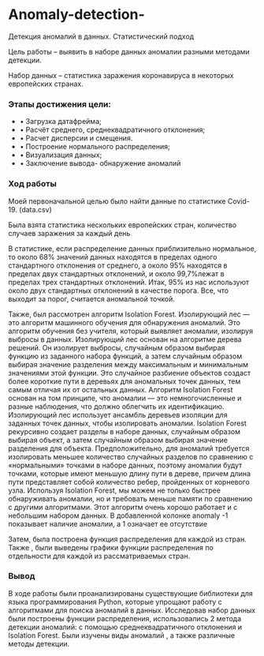 # Anomaly-detection-
Детекция аномалий в данных. Статистический подход
<p>Цель работы – выявить в наборе данных аномалии разными методами детекции. 
 <p>Набор данных – статистика заражения коронавируса в некоторых европейских странах. 
<h3>Этапы достижения цели:</h3>
<ul>
<li>•	Загрузка датафрейма; 
<li>•	Расчёт среднего, среднеквадратичного отклонения;
<li>•	Расчет дисперсии и смещения. 
<li>•	Построение нормального распределения;
<li>•	Визуализация данных;
<li>•	Заключение вывода- обнаружение аномалий
</ul>
  <h3>Ход работы </h3>
Моей первоначальной целью было найти данные по статистике Covid-19. (data.csv)
<p>Была взята статистика нескольких европейских стран, количество случаев заражения за каждый день 
<p>В статистике, если распределение данных приблизительно нормальное, то около 68% значений данных находятся в пределах одного стандартного отклонения от среднего, а около 95% находятся в пределах двух стандартных отклонений, и около 99,7%лежат в пределах трех стандартных отклонений. Итак, 95% из нас используют около двух стандартных отклонений в качестве порога. Все, что выходит за порог, считается аномальной точкой. 
<p>
 <p>
<p>Также, был рассмотрен алгоритм Isolation Forest. Изолирующий лес — это алгоритм машинного обучения для обнаружения аномалий. Это алгоритм обучения без учителя, который выявляет аномалии, изолируя выбросы в данных. Изолирующий лес основан на алгоритме дерева решений. Он изолирует выбросы, случайным образом выбирая функцию из заданного набора функций, а затем случайным образом выбирая значение разделения между максимальным и минимальным значениями этой функции. Это случайное разбиение объектов создаст более короткие пути в деревьях для аномальных точек данных, тем самым отличая их от остальных данных. Алгоритм Isolation Forest основан на том принципе, что аномалии — это немногочисленные и разные наблюдения, что должно облегчить их идентификацию. Изолирующий лес использует ансамбль деревьев изоляции для заданных точек данных, чтобы изолировать аномалии. Isolation Forest рекурсивно создает разделы в наборе данных, случайным образом выбирая объект, а затем случайным образом выбирая значение разделения для объекта. Предположительно, для аномалий требуется изолировать меньшее количество случайных разделов по сравнению с «нормальными» точками в наборе данных, поэтому аномалии будут точками, которые имеют меньшую длину пути в дереве, причем длина пути представляет собой количество ребер, пройденных от корневого узла. Используя Isolation Forest, мы можем не только быстрее обнаруживать аномалии, но и требовать меньше памяти по сравнению с другими алгоритмами. Этот алгоритм очень хорошо работает и с небольшим набором данных.  В добавленной колонке anomaly -1 показывает наличие аномалии, а 1 означает ее отсутствие

<p>Затем, была построена функция распределения для каждой из стран. Также , были выведены графики функции распределения по отдельности для каждой из рассматриваемых стран. 
<h3> Вывод </h3>
В ходе работы были проанализированы существующие библиотеки для языка программирования Python, которые упрощают работу с алгоритмами для поиска аномалий в данных. Исследовав набор данных были построены функции распределения, использовались 2 метода детекции аномалий: с помощью среднеквадратичного отклонения и Isolation Forest. Были изучены виды аномалий , а также различные методы детекции.
